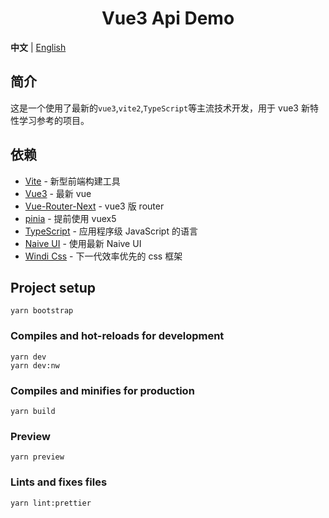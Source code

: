 <div align="center"> 
<h1>Vue3 Api Demo</h1>
</div>

**中文** | [English](./README.md)

## 简介

这是一个使用了最新的`vue3`,`vite2`,`TypeScript`等主流技术开发，用于 vue3 新特性学习参考的项目。

## 依赖

- [Vite](https://vitejs.dev/) - 新型前端构建工具
- [Vue3](https://v3.vuejs.org/) - 最新 vue
- [Vue-Router-Next](https://next.router.vuejs.org/) - vue3 版 router
- [pinia](https://pinia.esm.dev/) - 提前使用 vuex5
- [TypeScript](https://www.typescriptlang.org/) - 应用程序级 JavaScript 的语言
- [Naive UI](https://www.naiveui.com/) - 使用最新 Naive UI
- [Windi Css](https://windicss.org/) - 下一代效率优先的 css 框架

## Project setup

```
yarn bootstrap
```

### Compiles and hot-reloads for development

```
yarn dev
yarn dev:nw
```

### Compiles and minifies for production

```
yarn build
```

### Preview

```
yarn preview
```

### Lints and fixes files

```
yarn lint:prettier
```

